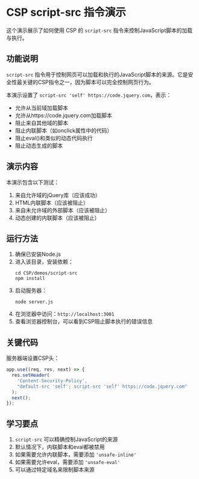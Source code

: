 # CSP script-src 指令演示

这个演示展示了如何使用 CSP 的 `script-src` 指令来控制JavaScript脚本的加载与执行。

## 功能说明

`script-src` 指令用于控制网页可以加载和执行的JavaScript脚本的来源。它是安全性最关键的CSP指令之一，因为脚本可以完全控制网页行为。

本演示设置了 `script-src 'self' https://code.jquery.com`，表示：
- 允许从当前域加载脚本
- 允许从https://code.jquery.com加载脚本
- 阻止来自其他域的脚本
- 阻止内联脚本（如onclick属性中的代码）
- 阻止eval()和类似的动态代码执行
- 阻止动态生成的脚本

## 演示内容

本演示包含以下测试：
1. 来自允许域的jQuery库（应该成功）
2. HTML内联脚本（应该被阻止）
3. 来自未允许域的外部脚本（应该被阻止）
4. 动态创建的内联脚本（应该被阻止）

## 运行方法

1. 确保已安装Node.js
2. 进入该目录，安装依赖：
   ```
   cd CSP/demos/script-src
   npm install
   ```
3. 启动服务器：
   ```
   node server.js
   ```
4. 在浏览器中访问：`http://localhost:3001`
5. 查看浏览器控制台，可以看到CSP阻止脚本执行的错误信息

## 关键代码

服务器端设置CSP头：

```javascript
app.use((req, res, next) => {
  res.setHeader(
    'Content-Security-Policy',
    "default-src 'self'; script-src 'self' https://code.jquery.com"
  );
  next();
});
```

## 学习要点

1. `script-src` 可以精确控制JavaScript的来源
2. 默认情况下，内联脚本和eval都被禁用
3. 如果需要允许内联脚本，需要添加 `'unsafe-inline'` 
4. 如果需要允许eval，需要添加 `'unsafe-eval'`
5. 可以通过特定域名来限制脚本来源 